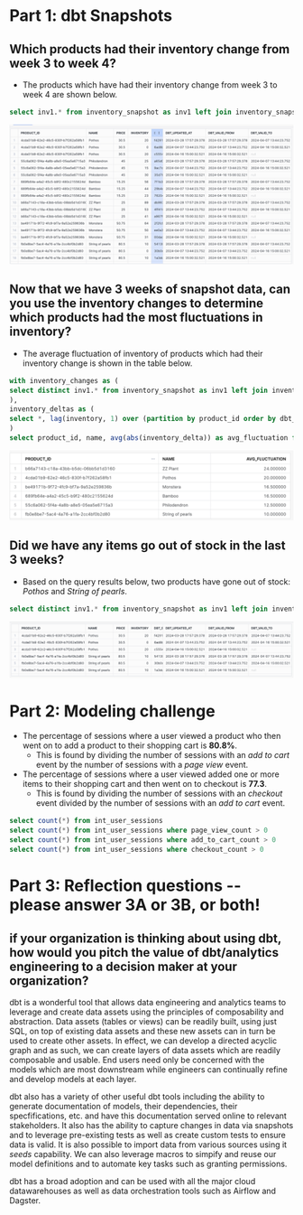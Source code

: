 # Part 1: dbt Snapshots


## Which products had their inventory change from week 3 to week 4? 

* The products which have had their inventory change from week 3 to week 4 are shown below.

``` sql
select inv1.* from inventory_snapshot as inv1 left join inventory_snapshot inv2 on inv1.product_id = inv2.product_id where inv2.dbt_valid_to >= '2024-04-08' order by product_id, dbt_updated_at 
```


![Week 4 Inventory Snapshot](WEEK4_INVENTORY_SNAPSHOT.png "Week 4 Inventory Snapshot")


## Now that we have 3 weeks of snapshot data, can you use the inventory changes to determine which products had the most fluctuations in inventory? 

* The average fluctuation of inventory of products which had their inventory change is shown in the table below. 


``` sql
with inventory_changes as (
select distinct inv1.* from inventory_snapshot as inv1 left join inventory_snapshot inv2 on inv1.product_id = inv2.product_id where inv2.dbt_valid_to is not null order by product_id, dbt_updated_at 
),
inventory_deltas as (
select *, lag(inventory, 1) over (partition by product_id order by dbt_updated_at asc) as prev_inventory, inventory - prev_inventory as inventory_delta from inventory_changes
)
select product_id, name, avg(abs(inventory_delta)) as avg_fluctuation from inventory_deltas where inventory_delta is not null group by product_id, name order by avg_fluctuation desc 

```

![Week 4 Inventory Fluctuations](WEEK4_INVENTORY_FLUCTUATIONS.png "Week 4 Inventory Fluctuations")

## Did we have any items go out of stock in the last 3 weeks? 

* Based on the query results below, two products have gone out of stock: *Pothos* and *String of pearls*. 

``` sql
select distinct inv1.* from inventory_snapshot as inv1 left join inventory_snapshot inv2 on inv1.product_id = inv2.product_id left join inventory_snapshot inv3 on inv1.product_id = inv3.product_id where inv2.dbt_valid_to is not null and inv3.inventory = 0 order by product_id, dbt_updated_at
```

![Week 4 Inventory Snapshot 2](WEEK4_INVENTORY_SNAPSHOT_2.png "Week 4 Inventory Snapshot 2")

# Part 2: Modeling challenge

* The percentage of sessions where a user viewed a product who then went on to add a product to their shopping cart is **80.8%**. 
  + This is found by dividing the number of sessions with an *add to cart* event by the number of sessions with a *page view* event.
* The percentage of sessions where a user viewed added one or more items to their shopping cart and then went on to checkout is **77.3**. 
  + This is found by dividing the number of sessions with an *checkout* event divided by the number of sessions with an *add to cart* event. 

``` sql
select count(*) from int_user_sessions
select count(*) from int_user_sessions where page_view_count > 0
select count(*) from int_user_sessions where add_to_cart_count > 0
select count(*) from int_user_sessions where checkout_count > 0
``` 


# Part 3: Reflection questions -- please answer 3A or 3B, or both! 

## if your organization is thinking about using dbt, how would you pitch the value of dbt/analytics engineering to a decision maker at your organization?

dbt is a wonderful tool that allows data engineering and analytics teams to leverage and create data assets using the principles of composability and abstraction. Data assets (tables or views) can be readily built, using just SQL, on top of existing data assets and these new assets can in turn be used to create other assets. In effect, we can develop a directed acyclic graph and as such, we can create layers of data assets which are readily composable and usable. End users need only be concerned with the models which are most downstream while engineers can continually refine and develop models at each layer. 

dbt also has a variety of other useful dbt tools including the ability to generate documentation of models, their dependencies, their specfifications, etc. and have this documentation served online to relevant stakeholders. It also has the ability to capture changes in data via snapshots and to leverage pre-existing tests as well as create custom tests to ensure data is valid. It is also possible to import data from various sources using it *seeds* capability. We can also leverage macros to simpify and reuse our model definitions and to automate key tasks such as granting permissions. 

dbt has a broad adoption and can be used with all the major cloud datawarehouses as well as data orchestration tools such as Airflow and Dagster. 


